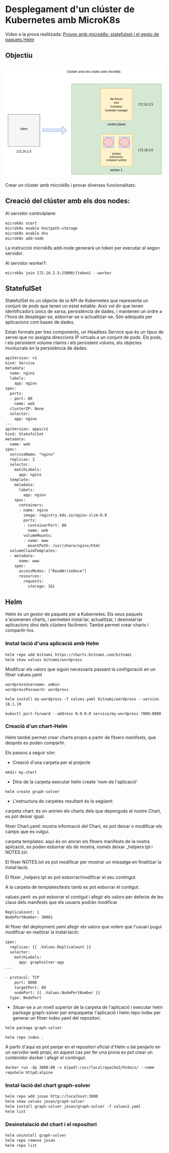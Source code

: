 # Desplegament d'un clúster de Kubernetes amb MicroK8s

Video a la prova realitzada: <a href="" target="_blank">Proves amb microk8s: statefulset i el gesto de paquets Helm </a>

## Objectiu

![](../img/demo4.png)

Crear un clúster amb microk8s i provar diverses funcionalitats: 

## Creació del clúster amb els dos nodes: 

Al servidor controlplane:

```
microk8s start
microk8s enable hostpath-storage
microk8s enable dns
microk8s add-node
```

La instrucció microk8s add-node generarà un token per executar al segon servidor.

Al servidor worker1:

```
microk8s join 172.16.2.5:25000/{token} --worker
```

## StatefulSet

StatefulSet és un objecte de la API de Kubernetes que representa un conjunt de pods que tenen un estat estable. Això vol dir que tenen identificadors únics de xarxa,
persistència de dades, i mantenen un ordre a l'hora de desplegar-se, esborrar-se o actualitzar-se. Són adequats per aplicacions com bases de dades. 

Estan formats per tres components, un Headless Service que és un tipus de servei que no assigna direccions IP virtuals a un conjunt de pods. Els pods, i els persistent volume claims i els persistent volums, els objectes involucrats en la persistència de dades.

```
apiVersion: v1
kind: Service
metadata:
  name: nginx
  labels:
    app: nginx
spec:
  ports:
  - port: 80
    name: web
  clusterIP: None
  selector:
    app: nginx
---
apiVersion: apps/v1
kind: StatefulSet
metadata:
  name: web
spec:
  serviceName: "nginx"
  replicas: 2
  selector:
    matchLabels:
      app: nginx
  template:
    metadata:
      labels:
        app: nginx
    spec:
      containers:
      - name: nginx
        image: registry.k8s.io/nginx-slim:0.8
        ports:
        - containerPort: 80
          name: web
        volumeMounts:
        - name: www
          mountPath: /usr/share/nginx/html
  volumeClaimTemplates:
  - metadata:
      name: www
    spec:
      accessModes: ["ReadWriteOnce"]
      resources:
        requests:
          storage: 1Gi
```

## Helm

Helm és un gestor de paquets per a Kubernetes. Els seus paquets s'anomenen charts, i permeten instal·lar, actualitzar, i desinstal·lar aplicacions dins dels clústers fàcilment. També permet crear charts i compartir-los. 

### Instal·lació d'una aplicació amb Helm

```
helm repo add bitnami https://charts.bitnami.com/bitnami
helm show values bitnami/wordpress
```

Modificar els valors que siguin necessaris passant la configuració en un fitxer values.yaml

```
wordpressUsername: admin
wordpressPassword: wordpress
```

```
helm install my-wordpress -f values.yaml bitnami/wordpress --version 18.1.19
```

```
kubectl port-forward --address 0.0.0.0 service/my-wordpress 7000:8080
```

### Creació d'un chart-Helm

Helm també permet crear charts propis a partir de fitxers manifests, que després es poden compartir.

Els passos a seguir són:

* Creació d'una carpeta per al projecte
```
mkdir my-chart
```

* Dins de la carpeta executar helm create 'nom de l'aplicació'

```
helm create graph-solver
```

* L'estructura de carpetes resultant és la següent:

carpeta chart: és on anirien els charts dels que depengués el nostre Chart, es pot deixar igual.

fitxer Chart.yaml: mostra informació del Chart, es pot deixar o modificar els camps que es vulgui.

carpeta templates: aquí és on aniran els fitxers manifests de la nostra aplicació, es poden esborrar els de mostra, només deixar _helpers.tpl i NOTES.txt.

El fitxer NOTES.txt es pot modificar per mostrar un missatge en finalitzar la instal·lació.

El fitxer _helpers.tpl es pot esborrar/modificar el seu contingut.

A la carpeta de templates/tests tamb es pot esborrar el contigut.

values.yaml: es pot esborrar el contigut i afegir els valors per defecte de les claus dels manifests que els usuaris podràn modificar.

```
ReplicaCount: 1
NodePortNumber: 30001
```

Al fitxer del deployment.yaml afegir els valors que volem que l'usuari pugui modificar en realitzar la instal·lació:

```
spec:
  replicas: {{ .Values.ReplicaCount }}
  selector:
    matchLabels:
      app: graphsolver-app
...

- protocol: TCP
    port: 8080
    targetPort: 80
    nodePort: {{ .Values.NodePortNumber }}
  type: NodePort

```
* Situar-se a un nivell superior de la carpeta de l'aplicació i executar helm package graph-solver per empaquetar l'aplicació i helm repo index per generar un fitxer index.yaml del repositori.

```
helm package graph-solver
```

```
helm repo index .
```

A partir d'aquí es pot penjar en el repositori oficial d'Helm o bé penjarlo en un servidor web propi, en aquest cas per fer una prova es pot crear un contenidor docker i afegir el contingut.

```
docker run -dp 3000:80 -v $(pwd):/usr/local/apache2/htdocs/ --name repohelm httpd:alpine
```

### Instal·lació del chart graph-solver

```
helm repo add josan http://localhost:3000
helm show values josan/graph-solver
helm install graph-solver josan/graph-solver -f values2.yaml
helm list

```

### Desinstalació del chart i el repositori  

```
helm uninstall graph-solver
helm repo remove josan
helm repo list
```



